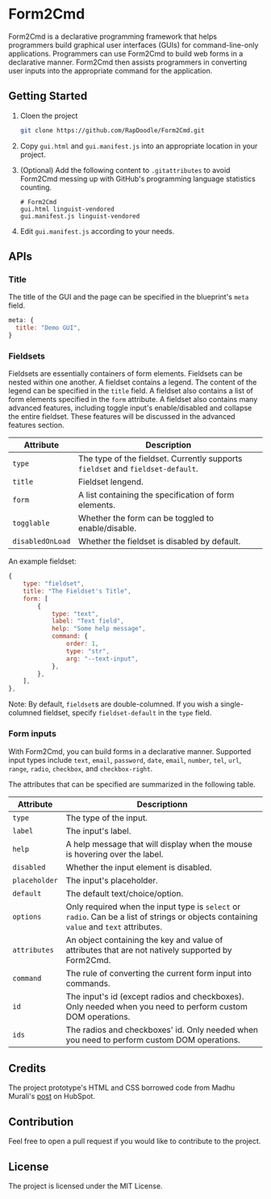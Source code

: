 # Form2Cmd

Form2Cmd is a declarative programming framework that helps programmers build graphical user interfaces (GUIs) for command-line-only applications. Programmers can use Form2Cmd to build web forms in a declarative manner. Form2Cmd then assists programmers in converting user inputs into the appropriate command for the application.

## Getting Started

1. Cloen the project

    ```bash
    git clone https://github.com/RapDoodle/Form2Cmd.git
    ```

1. Copy `gui.html` and `gui.manifest.js` into an appropriate location in your project.

1. (Optional) Add the following content to `.gitattributes` to avoid Form2Cmd messing up with GitHub's programming language statistics counting.

    ```
    # Form2Cmd
    gui.html linguist-vendored
    gui.manifest.js linguist-vendored
    ```

1. Edit `gui.manifest.js` according to your needs.

## APIs

### Title

The title of the GUI and the page can be specified in the blueprint's `meta` field.

```javascript
meta: {
  title: "Demo GUI",
}
```

### Fieldsets

Fieldsets are essentially containers of form elements. Fieldsets can be nested within one another. A fieldset contains a legend. The content of the legend can be specified in the `title` field. A fieldset also contains a list of form elements specified in the `form` attribute. A fieldset also contains many advanced features, including toggle input's enable/disabled and collapse the entire fieldset. These features will be discussed in the advanced features section.

|Attribute|Description|
|-|-|
|`type`|The type of the fieldset. Currently supports `fieldset` and `fieldset-default`.|
|`title`|Fieldset lengend.|
|`form`|A list containing the specification of form elements.|
|`togglable`|Whether the form can be toggled to enable/disable.|
|`disabledOnLoad`|Whether the fieldset is disabled by default.|

An example fieldset:

```javascript
{
	type: "fieldset",
	title: "The Fieldset's Title",
	form: [
		{
			type: "text",
			label: "Text field",
			help: "Some help message",
			command: {
				order: 1,
				type: "str",
				arg: "--text-input",
			},
		},
	],
},
```

Note: By default, `fieldset`s are double-columned. If you wish a single-columned fieldset, specify `fieldset-default` in the `type` field.

### Form inputs

With Form2Cmd, you can build forms in a declarative manner. Supported input types include `text`, `email`, `password`, `date`, `email`, `number`, `tel`, `url`, `range`, `radio`, `checkbox`, and `checkbox-right`. 

The attributes that can be specified are summarized in the following table.

|Attribute|Descriptionn|
|-|-|
|`type`|The type of the input.|
|`label`|The input's label.|
|`help`|A help message that will display when the mouse is hovering over the label.|
|`disabled`|Whether the input element is disabled.|
|`placeholder`|The input's placeholder.|
|`default`|The default text/choice/option.|
|`options`|Only required when the input type is `select` or `radio`. Can be a list of strings or objects containing `value` and `text` attributes.|
|`attributes`|An object containing the key and value of attributes that are not natively supported by Form2Cmd.|
|`command`|The rule of converting the current form input into commands.|
|`id`|The input's id (except radios and checkboxes). Only needed when you need to perform custom DOM operations.|
|`ids`|The radios and checkboxes' id. Only needed when you need to perform custom DOM operations.|

## Credits
The project prototype's HTML and CSS borrowed code from Madhu Murali's [post](https://blog.hubspot.com/website/html-form-template) on HubSpot.

## Contribution
Feel free to open a pull request if you would like to contribute to the project.

## License
The project is licensed under the MIT License.